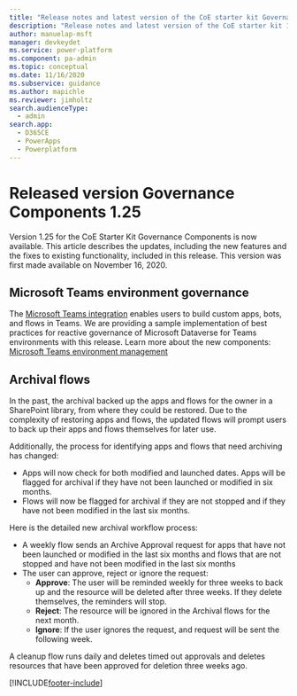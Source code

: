 ```yaml
---
title: "Release notes and latest version of the CoE starter kit Governance components 1.25 | MicrosoftDocs"
description: "Release notes and latest version of the CoE starter kit 1.25."
author: manuelap-msft
manager: devkeydet
ms.service: power-platform
ms.component: pa-admin
ms.topic: conceptual
ms.date: 11/16/2020
ms.subservice: guidance
ms.author: mapichle
ms.reviewer: jimholtz
search.audienceType: 
  - admin
search.app: 
  - D365CE
  - PowerApps
  - Powerplatform
---
```


# Released version Governance Components 1.25

Version 1.25 for the CoE Starter Kit Governance Components is now available. This article describes the updates, including the new features and the fixes to existing functionality, included in this release. This version was first made available on November 16, 2020.

## Microsoft Teams environment governance

The [Microsoft Teams integration](../../../admin/about-teams-environment.md) enables users to build custom apps, bots, and flows in Teams. We are providing a sample implementation of best practices for reactive governance of Microsoft Dataverse for Teams environments with this release. Learn more about the new components: [Microsoft Teams environment management](../teams-governance.md)

## Archival flows

In the past, the archival backed up the apps and flows for the owner in a SharePoint library, from where they could be restored. Due to the complexity of restoring apps and flows, the updated flows will prompt users to back up their apps and flows themselves for later use.

Additionally, the process for identifying apps and flows that need archiving has changed:

- Apps will now check for both modified and launched dates. Apps will be flagged for archival if they have not been launched or modified in six months.
- Flows will now be flagged for archival if they are not stopped and if they have not been modified in the last six months.

Here is the detailed new archival workflow process:

- A weekly flow sends an Archive Approval request for apps that have not been launched or modified in the last six months and flows that are not stopped and have not been modified in the last six months
- The user can approve, reject or ignore the request:
  - **Approve**: The user will be reminded weekly for three weeks to back up and the resource will be deleted after three weeks. If they delete themselves, the reminders will stop.
  - **Reject**: The resource will be ignored in the Archival flows for the next month.
  - **Ignore**: If the user ignores the request, and request will be sent the following week.

A cleanup flow runs daily and deletes timed out approvals and deletes resources that have been approved for deletion three weeks ago.


[!INCLUDE[footer-include](../../../includes/footer-banner.md)]